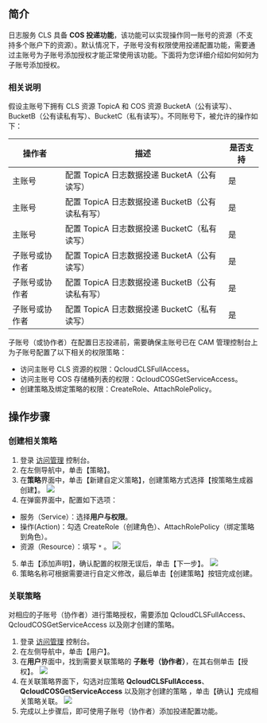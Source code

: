 ## 简介

日志服务 CLS 具备 **COS 投递功能**，该功能可以实现操作同一账号的资源（不支持多个账户下的资源）。默认情况下，子账号没有权限使用投递配置功能，需要通过主账号为子账号添加授权才能正常使用该功能。下面将为您详细介绍如何如何为子账号添加授权。

### 相关说明

假设主账号下拥有 CLS 资源 TopicA 和 COS 资源 BucketA（公有读写）、BucketB（公有读私有写）、BucketC（私有读写）。不同账号下，被允许的操作如下：

| 操作者         | 描述                                             | 是否支持 |
| -------------- | ------------------------------------------------ | -------- |
| 主账号         | 配置 TopicA 日志数据投递 BucketA（公有读写）     | 是       |
| 主账号         | 配置 TopicA 日志数据投递 BucketB（公有读私有写） | 是       |
| 主账号         | 配置 TopicA 日志数据投递 BucketC（私有读写）     | 是       |
| 子账号或协作者 | 配置 TopicA 日志数据投递 BucketA（公有读写）     | 是       |
| 子账号或协作者 | 配置 TopicA 日志数据投递 BucketB（公有读私有写） | 是       |
| 子账号或协作者 | 配置 TopicA 日志数据投递 BucketC（私有读写）     | 是       |

子账号（或协作者）在配置日志投递前，需要确保主账号已在 CAM 管理控制台上为子账号配置了以下相关的权限策略：

- 访问主账号 CLS 资源的权限：QcloudCLSFullAccess。
- 访问主账号 COS 存储桶列表的权限：QcloudCOSGetServiceAccess。
- 创建策略及绑定策略的权限：CreateRole、AttachRolePolicy。

## 操作步骤

### 创建相关策略

1. 登录 [访问管理](https://console.cloud.tencent.com/cam/overview) 控制台。
2. 在左侧导航中，单击【策略】。
3. 在**策略**界面中，单击【新建自定义策略】，创建策略方式选择【按策略生成器创建】。
   ![](https://main.qcloudimg.com/raw/1bf9862cee7dd2d0199a4e4067d8e65d.png)
4. 在弹窗界面中，配置如下选项：
 - 服务（Service）：选择**用户与权限**。
 - 操作(Action)：勾选 CreateRole（创建角色）、AttachRolePolicy（绑定策略到角色）。
 - 资源（Resource）：填写 `*` 。
   ![](https://main.qcloudimg.com/raw/d6be535c0499155faa2bb08365f1e7d5.png)
5. 单击【添加声明】，确认配置的权限无误后，单击【下一步】。
   ![](https://main.qcloudimg.com/raw/bc014cb48d1bb2544d77ad434476ef57.png)
6. 策略名称可根据需要进行自定义修改，最后单击【创建策略】按钮完成创建。

### 关联策略

对相应的子账号（协作者）进行策略授权，需要添加 QcloudCLSFullAccess、QcloudCOSGetServiceAccess 以及刚才创建的策略。

1. 登录 [访问管理](https://console.cloud.tencent.com/cam/overview) 控制台。
2. 在左侧导航中，单击【用户】。
3. 在**用户**界面中，找到需要关联策略的 **子账号（协作者）**，在其右侧单击【授权】。
   ![](https://main.qcloudimg.com/raw/a03444f6e038450afa309ceb3faf5a18.png)
4. 在关联策略界面下，勾选对应策略 **QcloudCLSFullAccess**、**QcloudCOSGetServiceAccess** 以及刚才创建的策略 ，单击【确认】完成相关策略关联。
![](https://main.qcloudimg.com/raw/4e84f8aa5571b9e01df0e2dc431e99e3.png)
5. 完成以上步骤后，即可使用子账号（协作者）添加投递配置功能。



